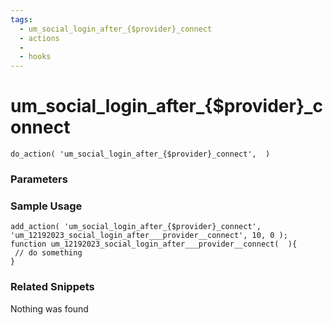 ```yaml
---
tags: 
  - um_social_login_after_{$provider}_connect
  - actions
  - 
  - hooks
---
```

# um\_social\_login\_after\_{$provider}\_connect

``` php:no-line-numbers
do_action( 'um_social_login_after_{$provider}_connect',  )
```
<div class='hook-sep'></div>

### Parameters

<div class='hook-sep'></div>



### Sample Usage

``` php:no-line-numbers
add_action( 'um_social_login_after_{$provider}_connect', 'um_12192023_social_login_after___provider__connect', 10, 0 );
function um_12192023_social_login_after___provider__connect(  ){
 // do something
}
```
<div class='hook-sep'></div>



### Related Snippets

Nothing was found

